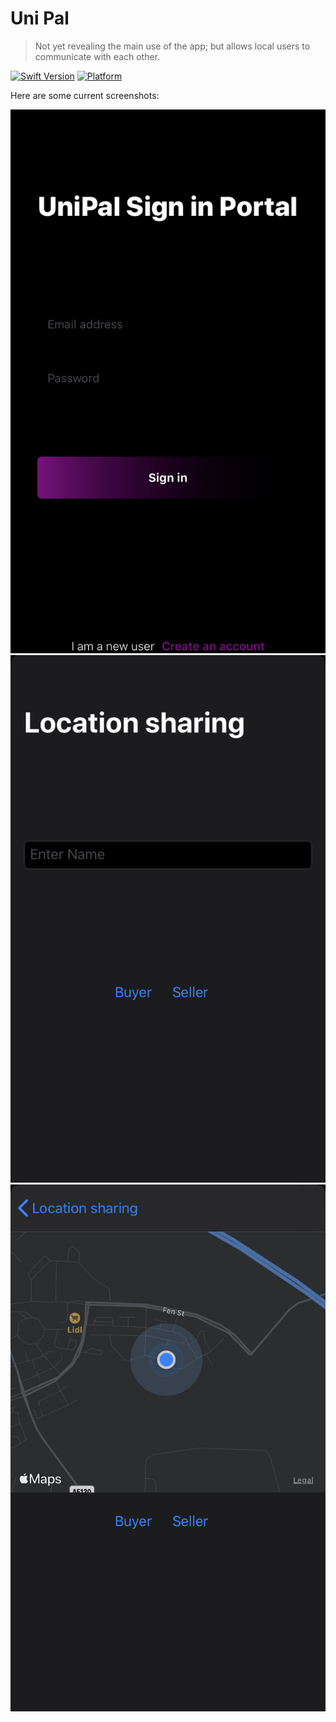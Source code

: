 # Uni Pal
> Not yet revealing the main use of the app; but allows local users to communicate with each other.

[![Swift Version][swift-image]][swift-url]
[![Platform](https://img.shields.io/cocoapods/p/LFAlertController.svg?style=flat)](http://cocoapods.org/pods/LFAlertController)

Here are some current screenshots:

![30%](img3.jpg)
![30%](img1.jpg)
![30%](img2.jpg)


[swift-image]:https://img.shields.io/badge/swift-3.0-orange.svg
[swift-url]: https://swift.org/




[comment]: <> ( [travis-image]: https://img.shields.io/travis/dbader/node-datadog-metrics/master.svg?style=flat-square )
[comment]: <> ([travis-url]: https://travis-ci.org/dbader/node-datadog-metrics)
[comment]: <> ([codebeat-image]: https://codebeat.co/badges/c19b47ea-2f9d-45df-8458-b2d952fe9dad)
[comment]: <> ([codebeat-url]: https://codebeat.co/projects/github-com-vsouza-awesomeios-com)

